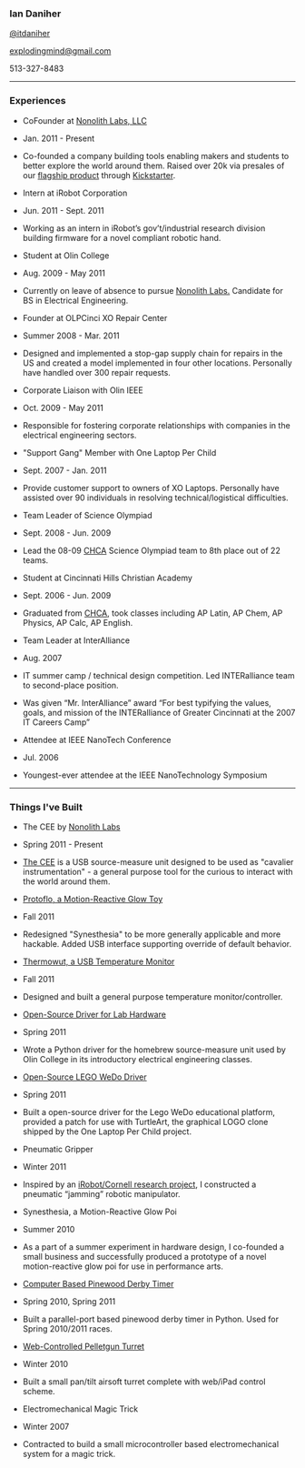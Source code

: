 <link href="markdown.css" rel="stylesheet">

### Ian Daniher

[@itdaniher](http://twitter.com/itdaniher)

explodingmind@gmail.com

513-327-8483

-----

### Experiences

* CoFounder at [Nonolith Labs, LLC][Nonolith]
 * Jan. 2011 - Present
 * Co-founded a company building tools enabling  makers and students to better explore the world around them. Raised over 20k via presales of our [flagship product][CEE] through [Kickstarter](http://kickstarter.com).

* Intern at iRobot Corporation
 * Jun. 2011 - Sept. 2011
 * Working as an intern in iRobot’s gov’t/industrial research division building firmware for a novel compliant robotic hand.

* Student at Olin College
 * Aug. 2009 - May 2011
 * Currently on leave of absence to pursue [Nonolith Labs.][Nonolith] Candidate for BS in Electrical Engineering.

* Founder at OLPCinci XO Repair Center
 * Summer 2008 - Mar. 2011
 * Designed and implemented a stop-gap supply chain for repairs in the US and created a model implemented in four other locations. Personally have handled over 300 repair requests.

* Corporate Liaison with Olin IEEE
 * Oct. 2009 - May 2011
 * Responsible for fostering corporate relationships with companies in the electrical engineering sectors.

* "Support Gang" Member with One Laptop Per Child
 * Sept. 2007 - Jan. 2011
 * Provide customer support to owners of XO Laptops. Personally have assisted over 90 individuals in resolving technical/logistical difficulties.

* Team Leader of Science Olympiad
 * Sept. 2008 - Jun. 2009 
 * Lead the 08-09 [CHCA][CHCA] Science Olympiad team to 8th place out of 22 teams.

* Student at Cincinnati Hills Christian Academy
 * Sept. 2006 - Jun. 2009 
 * Graduated from [CHCA][CHCA], took classes including AP Latin, AP Chem, AP Physics, AP Calc, AP English.

* Team Leader at InterAlliance
 * Aug. 2007
 * IT summer camp / technical design competition. Led INTERalliance team to second-place position.
 * Was given “Mr. InterAlliance” award “For best typifying the values, goals, and mission of the INTERalliance of Greater Cincinnati at the 2007 IT Careers Camp” 

* Attendee at IEEE NanoTech Conference
 * Jul. 2006
 * Youngest-ever attendee at the IEEE NanoTechnology Symposium
-----

### Things I've Built

* The CEE by [Nonolith Labs][Nonolith]
 * Spring 2011 - Present
 * [The CEE][CEE] is a USB source-measure unit designed to be used as "cavalier instrumentation" - a general purpose tool for the curious to interact with the world around them.

* [Protoflo, a Motion-Reactive Glow Toy](http://github.com/itdaniher/protoflo)
 * Fall 2011
 * Redesigned "Synesthesia" to be more generally applicable and more hackable. Added USB interface supporting override of default behavior.

* [Thermowut, a USB Temperature Monitor](http://github.com/itdaniher/thermowut)
 * Fall 2011
 * Designed and built a general purpose temperature monitor/controller.

* [Open-Source Driver for Lab Hardware](http://github.com/itdaniher/Olin-SMUs)
 * Spring 2011
 * Wrote a Python driver for the homebrew source-measure unit used by Olin College in its introductory electrical engineering classes.

* [Open-Source LEGO WeDo Driver](http://github.com/itdaniher/WeDoMore)
 * Spring 2011
 * Built a open-source driver for the Lego WeDo educational platform, provided a patch for use with TurtleArt, the graphical LOGO clone shipped by the One Laptop Per Child project.

* Pneumatic Gripper
 * Winter 2011
 * Inspired by an [iRobot/Cornell research project](http://www.pnas.org/content/107/44/18809.short), I constructed a pneumatic “jamming” robotic manipulator.

* Synesthesia, a Motion-Reactive Glow Poi
 * Summer 2010
 * As a part of a summer experiment in hardware design, I co-founded a small business and successfully produced a prototype of a novel motion-reactive glow poi for use in performance arts.

* [Computer Based Pinewood Derby Timer](http://github.com/itdaniher/parallelPortTrackTimer)
 * Spring 2010, Spring 2011
 * Built a parallel-port based pinewood derby timer in Python. Used for Spring 2010/2011 races.

* [Web-Controlled Pelletgun Turret](http://github.com/itdaniher/turret)
 * Winter 2010
 * Built a small pan/tilt airsoft turret complete with web/iPad control scheme.

* Electromechanical Magic Trick
 * Winter 2007
 * Contracted to build a small microcontroller based electromechanical system for a magic trick.

[Nonolith]: http://nonolithlabs.com/  "Nonolith Labs"
[CHCA]: http://www.chca-oh.org/ "Cincinnati Hills Christian Academy"
[CEE]: http://nonolithlabs.com/cee "The CEE"
